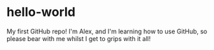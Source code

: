 # hello-world
My first GitHub repo!
I'm Alex, and I'm learning how to use GitHub, so please bear with me whilst I get to grips with it all!
